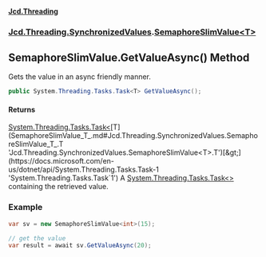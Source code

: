 #### [Jcd.Threading](index.md 'index')
### [Jcd.Threading.SynchronizedValues](Jcd.Threading.SynchronizedValues.md 'Jcd.Threading.SynchronizedValues').[SemaphoreSlimValue&lt;T&gt;](SemaphoreSlimValue_T_.md 'Jcd.Threading.SynchronizedValues.SemaphoreSlimValue<T>')

## SemaphoreSlimValue<T>.GetValueAsync() Method

Gets the value in an async friendly manner.

```csharp
public System.Threading.Tasks.Task<T> GetValueAsync();
```

#### Returns
[System.Threading.Tasks.Task&lt;](https://docs.microsoft.com/en-us/dotnet/api/System.Threading.Tasks.Task-1 'System.Threading.Tasks.Task`1')[T](SemaphoreSlimValue_T_.md#Jcd.Threading.SynchronizedValues.SemaphoreSlimValue_T_.T 'Jcd.Threading.SynchronizedValues.SemaphoreSlimValue<T>.T')[&gt;](https://docs.microsoft.com/en-us/dotnet/api/System.Threading.Tasks.Task-1 'System.Threading.Tasks.Task`1')
A [System.Threading.Tasks.Task&lt;&gt;](https://docs.microsoft.com/en-us/dotnet/api/System.Threading.Tasks.Task-1 'System.Threading.Tasks.Task`1') containing the retrieved value.

### Example

```csharp
var sv = new SemaphoreSlimValue<int>(15);

// get the value
var result = await sv.GetValueAsync(20);
```